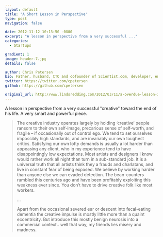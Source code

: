 ```yaml
---
layout: default
title: "A Short Lesson in Perspective"
type: post
navigation: false

date: 2012-11-12 10:13:50 -0800
excerpt: "A lesson in perspective from a very successful ..."
categories:
  - Startups

gradient: 1
image: header-7.jpg
details: false

author: Chris Petersen
bio: Father, husband, CTO and cofounder of Scientist.com, developer, entrepreneur and technologist.
twitter: https://twitter.com/cpetersen
github: https://github.com/cpetersen

original_url: http://www.lindsredding.com/2012/03/11/a-overdue-lesson-in-perspective/
---
```



A lesson in perspective from a very successful "creative" toward the end of his life. A very smart and powerful piece.

 > The creative industry operates largely by holding ‘creative’ people ransom to their own self-image, precarious sense of self-worth, and fragile – if occasionally out of control ego. We tend to set ourselves impossibly high standards, and are invariably our own toughest critics. Satisfying our own lofty demands is usually a lot harder than appeasing any client, who in my experience tend to have disappointingly low expectations. Most artists and designers I know would rather work all night than turn in a sub-standard job. It is a universal truth that all artists think they a frauds and charlatans, and live in constant fear of being exposed. We believe by working harder than anyone else we can evaded detection. The bean-counters rumbled this centuries ago and have been profitably exploiting this weakness ever since. You don’t have to drive creative folk like most workers. 
 > 
 >  … 
 > 
 >   Apart from the occasional severed ear or descent into fecal-eating dementia the creative impulse is mostly little more than a quaint eccentricity. But introduce this mostly benign neurosis into a commercial context.. well that way, my friends lies misery and madness. 
 > 
 > 
